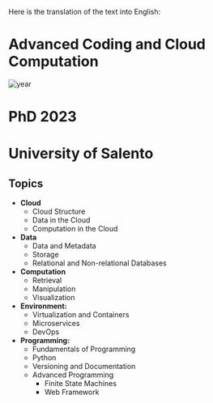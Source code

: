 Here is the translation of the text into English:

# Advanced Coding and Cloud Computation
![year](https://img.shields.io/badge/PhD-2024-blue?style=plastic)
# PhD 2023
# University of Salento
## Topics
+ **Cloud**
  + Cloud Structure
  + Data in the Cloud
  + Computation in the Cloud
+ **Data**
  + Data and Metadata
  + Storage
  + Relational and Non-relational Databases
+ **Computation**
  + Retrieval
  + Manipulation
  + Visualization
+ **Environment:**
  + Virtualization and Containers
  + Microservices
  + DevOps
+ **Programming:**
  + Fundamentals of Programming
  + Python
  + Versioning and Documentation
  + Advanced Programming
    + Finite State Machines
    + Web Framework
